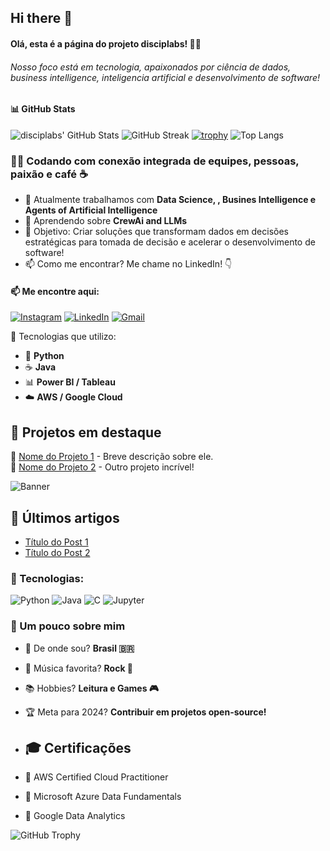 ## Hi there 👋

<!--
**disciplabs/disciplabs** is a ✨ _special_ ✨ repository because its `README.md` (this file) appears on your GitHub profile.

Here are some ideas to get you started:

- 🔭 I’m currently working on ...
- 🌱 I’m currently learning ...
- 👯 I’m looking to collaborate on ...
- 🤔 I’m looking for help with ...
- 💬 Ask me about ...
- 📫 How to reach me: ...
- 😄 Pronouns: ...
- ⚡ Fun fact: ...
-->
#### Olá, esta é a página do projeto disciplabs! 👋🚀  
###### Nosso foco está em tecnologia, apaixonados por ciência de dados, business intelligence, inteligencia artificial e desenvolvimento de software!




#### 📊 GitHub Stats
![disciplabs' GitHub Stats](https://github-readme-stats.vercel.app/api?username=disciplabs&show_icons=true&theme=dark) ![GitHub Streak](https://streak-stats.demolab.com/?user=disciplabs&theme=dark)
[![trophy](https://github-profile-trophy.vercel.app/?disciplabs=ryo-ma)](https://github.com/ryo-ma/github-profile-trophy)
![Top Langs](https://github-readme-stats.vercel.app/api/top-langs/?username=disciplabs&layout=compact&theme=dark)

### 👨‍💻 Codando com conexão integrada de equipes, pessoas, paixão e café ☕

- 🔭 Atualmente trabalhamos com **Data Science, , Busines Intelligence e Agents of Artificial Intelligence**
- 🌱 Aprendendo sobre **CrewAi and LLMs**
- 🎯 Objetivo: Criar soluções que transformam dados em decisões estratégicas para tomada de decisão e acelerar o desenvolvimento de software!
- 📫 Como me encontrar? Me chame no LinkedIn! 👇
#### 📫 Me encontre aqui:
[![Instagram](https://img.shields.io/badge/Instagram-E4405F?style=for-the-badge&logo=instagram&logoColor=white)](https://instagram.com/SEU_USUARIO)
[![LinkedIn](https://img.shields.io/badge/LinkedIn-0077B5?style=for-the-badge&logo=linkedin&logoColor=white)](https://linkedin.com/in/SEU_USUARIO)
[![Gmail](https://img.shields.io/badge/Gmail-D14836?style=for-the-badge&logo=gmail&logoColor=white)](mailto:SEUEMAIL@gmail.com)


🚀 Tecnologias que utilizo:
- 🐍 **Python**
- ☕ **Java**
- 📊 **Power BI / Tableau**
- ☁️ **AWS / Google Cloud**

## 📌 Projetos em destaque
🔹 [Nome do Projeto 1](https://github.com/SEU_USUARIO/NomeDoProjeto1) - Breve descrição sobre ele.  
🔹 [Nome do Projeto 2](https://github.com/SEU_USUARIO/NomeDoProjeto2) - Outro projeto incrível!  


![Banner](https://link_para_seu_banner.com/imagem.png)



## 📝 Últimos artigos
<!-- BLOG-POST-LIST:START -->
- [Título do Post 1](https://medium.com/SEU-LINK)
- [Título do Post 2](https://dev.to/SEU-LINK)
<!-- BLOG-POST-LIST:END -->


### 🚀 Tecnologias:
![Python](https://img.shields.io/badge/Python-3776AB?style=for-the-badge&logo=python&logoColor=white)
![Java](https://img.shields.io/badge/Java-ED8B00?style=for-the-badge&logo=openjdk&logoColor=white)
![C](https://img.shields.io/badge/C-00599C?style=for-the-badge&logo=c&logoColor=white)
![Jupyter](https://img.shields.io/badge/Jupyter-F37626?style=for-the-badge&logo=jupyter&logoColor=white)


### 🎲 Um pouco sobre mim
- 📌 De onde sou? **Brasil 🇧🇷**
- 🎵 Música favorita? **Rock 🎸**
- 📚 Hobbies? **Leitura e Games 🎮**
- 🏆 Meta para 2024? **Contribuir em projetos open-source!**

- ## 🎓 Certificações
- 📜 AWS Certified Cloud Practitioner
- 📜 Microsoft Azure Data Fundamentals
- 📜 Google Data Analytics

![GitHub Trophy](https://github-profile-trophy.vercel.app/?username=disciplabs&theme=darkhub)
